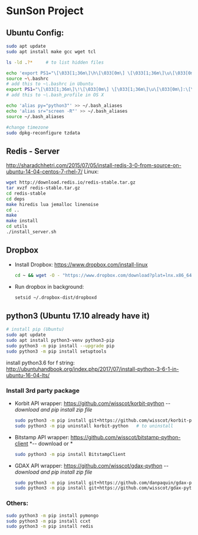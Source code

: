 # SunSon Project

## Ubuntu Config:

   ```sh
   sudo apt update
   sudo apt install make gcc wget tcl
   
   ls -ld .?*     # to list hidden files

   echo 'export PS1="\[\033[1;36m\]\h\[\033[0m\] \[\033[1;36m\]\u\[\033[0m\]:\[\033[1;36m\]\W\[\033[0m\]$ "' >> ~\.bashrc
   source ~\.bashrc
   # add this to ~\.bashrc in Ubuntu
   export PS1="\[\033[1;36m\]\!\[\033[0m\] \[\033[1;36m\]\u\[\033[0m\]:\[\033[1;36m\]\W\[\033[0m\]$ "
   # add this to ~\.bash_profile in OS X 
   
   echo 'alias py="python3"' >> ~/.bash_aliases
   echo 'alias sr="screen -R"' >> ~/.bash_aliases
   source ~/.bash_aliases
   
   #change timezone
   sudo dpkg-reconfigure tzdata
   ```
## Redis - Server
   http://sharadchhetri.com/2015/07/05/install-redis-3-0-from-source-on-ubuntu-14-04-centos-7-rhel-7/
   Linux:
   ```sh
   wget http://download.redis.io/redis-stable.tar.gz
   tar xvzf redis-stable.tar.gz
   cd redis-stable
   cd deps
   make hiredis lua jemalloc linenoise
   cd ..
   make
   make install
   cd utils
   ./install_server.sh
   ```

## Dropbox

- Install Dropbox: https://www.dropbox.com/install-linux 
   ```sh
   cd ~ && wget -O - "https://www.dropbox.com/download?plat=lnx.x86_64" | tar xzf -
   ```

- Run dropbox in background: 
   ```sh
   setsid ~/.dropbox-dist/dropboxd
   ```

## python3 (Ubuntu 17.10 already have it)

   ```sh
   # install pip (Ubuntu)
   sudo apt update
   sudo apt install python3-venv python3-pip
   sudo python3 -m pip install --upgrade pip
   sudo python3 -m pip install setuptools   
   ```   
   install python3.6 for f string:
   http://ubuntuhandbook.org/index.php/2017/07/install-python-3-6-1-in-ubuntu-16-04-lts/   

### Install 3rd party package

- Korbit API wrapper:  https://github.com/wisscot/korbit-python
    *-- download and pip install zip file*
    ```sh
    sudo python3 -m pip install git+https://github.com/wisscot/korbit-python.git
    sudo python3 -m pip uninstall korbit-python   # to uninstall
    ```
    
- Bitstamp API wrapper: https://github.com/wisscot/bitstamp-python-client
    *-- download or *
    ```sh
    sudo python3 -m pip install BitstampClient
    ```
    
- GDAX API wrapper: https://github.com/wisscot/gdax-python
    *-- download and pip install zip file*
    ```sh
    sudo python3 -m pip install git+https://github.com/danpaquin/gdax-python.git
    sudo python3 -m pip install git+https://github.com/wisscot/gdax-python.git
    ```

### Others:
```sh
sudo python3 -m pip install pymongo
sudo python3 -m pip install ccxt
sudo python3 -m pip install redis
```

